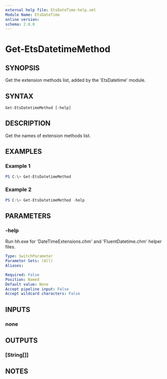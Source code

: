 ```yaml
---
external help file: EtsDateTime-help.xml
Module Name: EtsDateTime
online version:
schema: 2.0.0
---
```


# Get-EtsDatetimeMethod

## SYNOPSIS
Get the extension methods list, added by the 'EtsDatetime' module.

## SYNTAX

```
Get-EtsDatetimeMethod [-help]
```

## DESCRIPTION
Get the names of extension methods list.

## EXAMPLES

### Example 1
```powershell
PS C:\> Get-EtsDatetimeMethod
```

### Example 2
```powershell
PS C:\> Get-EtsDatetimeMethod -help
```

## PARAMETERS

### -help
Run hh.exe for 'DateTimeExtensions.chm' and 'FluentDatetime.chm' helper files.

```yaml
Type: SwitchParameter
Parameter Sets: (All)
Aliases:

Required: False
Position: Named
Default value: None
Accept pipeline input: False
Accept wildcard characters: False
```

## INPUTS

### none

## OUTPUTS

### [String[]]

## NOTES

